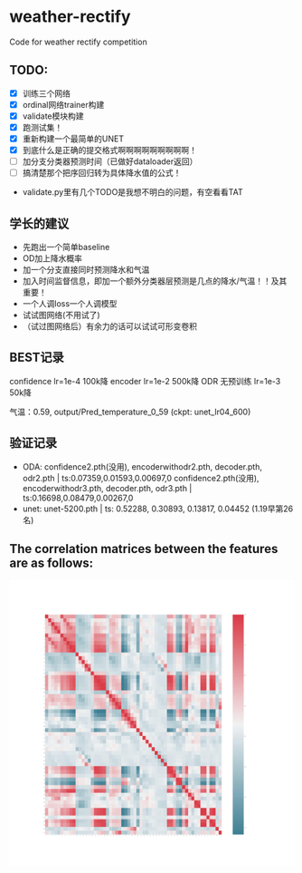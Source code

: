 # weather-rectify
Code for weather rectify competition


## TODO: 
- [x] 训练三个网络
- [x] ordinal网络trainer构建
- [x] validate模块构建
- [x] 跑测试集！
- [x] 重新构建一个最简单的UNET
- [x] 到底什么是正确的提交格式啊啊啊啊啊啊啊啊啊！
- [ ] 加分支分类器预测时间（已做好dataloader返回）
- [ ] 搞清楚那个把序回归转为具体降水值的公式！
- validate.py里有几个TODO是我想不明白的问题，有空看看TAT

 
## 学长的建议
- 先跑出一个简单baseline
- OD加上降水概率
- 加一个分支直接同时预测降水和气温
- 加入时间监督信息，即加一个额外分类器层预测是几点的降水/气温！！及其重要！
- 一个人调loss一个人调模型
- 试试图网络(不用试了)
- （试过图网络后）有余力的话可以试试可形变卷积

## BEST记录
confidence lr=1e-4  100k降
encoder lr=1e-2 500k降
ODR 无预训练 lr=1e-3 50k降

气温：0.59, output/Pred_temperature_0_59 (ckpt: unet_lr04_600)

## 验证记录
- ODA:
    confidence2.pth(没用), encoderwithodr2.pth, decoder.pth, odr2.pth | ts:0.07359,0.01593,0.00697,0
    confidence2.pth(没用), encoderwithodr3.pth, decoder.pth, odr3.pth | ts:0.16698,0.08479,0.00267,0
- unet:
    unet-5200.pth | ts: 0.52288, 0.30893, 0.13817, 0.04452 (1.19早第26名)

## The correlation matrices between the features are as follows:
![](corrMatrix.jpg)
